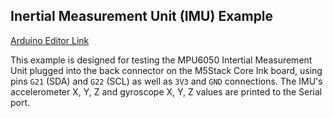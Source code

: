 ## Inertial Measurement Unit (IMU) Example   

[Arduino Editor Link](https://create.arduino.cc/editor/n-p/c52444a2-2515-46c4-8489-1600a878d0c9/preview)   

This example is designed for testing the MPU6050 Intertial Measurement Unit plugged into the back connector on the M5Stack Core Ink board, using pins `G21` (SDA) and `G22` (SCL) as well as `3V3` and `GND` connections.  The IMU's accelerometer X, Y, Z and gyroscope X, Y, Z values are printed to the Serial port.
